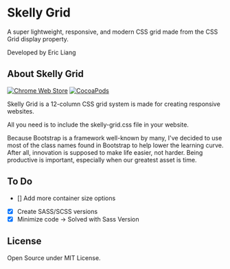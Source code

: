 # Skelly Grid
A super lightweight, responsive, and modern CSS grid made from the CSS Grid display property.

Developed by Eric Liang

## About Skelly Grid

[![Chrome Web Store](https://img.shields.io/chrome-web-store/price/nimelepbpejjlbmoobocpfnjhihnpked.svg)]()
[![CocoaPods](https://img.shields.io/cocoapods/l/AFNetworking.svg)]()

Skelly Grid is a 12-column CSS grid system is made for creating responsive websites.

All you need is to include the skelly-grid.css file in your website.

Because Bootstrap is a framework well-known by many, I've decided to use most of the class names found in Bootstrap to help lower the learning curve.
After all, innovation is supposed to make life easier, not harder. Being productive is important, especially when our greatest asset is time.

## To Do

- [] Add more container size options
- [x] Create SASS/SCSS versions
- [x] Minimize code -> Solved with Sass Version

## License

Open Source under MIT License.
